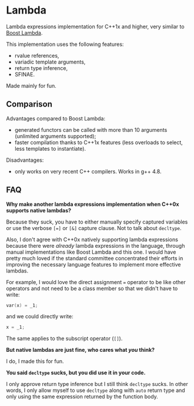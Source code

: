 Lambda
======

Lambda expressions implementation for C++1x and higher, very similar to [Boost Lambda](http://www.boost.org/doc/libs/1_54_0/doc/html/lambda.html).

This implementation uses the following features:
- rvalue references,
- variadic template arguments,
- return type inference,
- SFINAE.

Made mainly for fun.

Comparison
----------

Advantages compared to Boost Lambda:
* generated functors can be called with more than 10 arguments (unlimited arguments supported);
* faster compilation thanks to C++1x features (less overloads to select, less templates to instantiate).

Disadvantages:
* only works on very recent C++ compilers. Works in g++ 4.8.

FAQ
---

**Why make another lambda expressions implementation when C++0x supports native lambdas?**

Because they suck, you have to either manually specify captured variables or use the verbose `[=]` or `[&]` capture clause. Not to talk about `decltype`.

Also, I don't agree with C++0x natively supporting lambda expressions because there were _already_ lambda expressions in the language, through manual implementations like Boost Lambda and this one. I would have pretty much loved if the standard committee concentrated their efforts in improving the necessary language features to implement more effective lambdas.

For example, I would love the direct assignment `=` operator to be like other operators and not need to be a class member so that we didn't have to write:

```C++
var(x) = _1;
```

and we could directly write:

```C++
x = _1;
```

The same applies to the subscript operator (`[]`).

**But native lambdas are just fine, who cares what _you_ think?**

I do, I made this for fun.

**You said `decltype` sucks, but you did use it in your code.**

I only approve return type inference but I still think `decltype` sucks. In other words, I only allow myself to use `decltype` along with `auto` return type and only using the same expression returned by the function body.
